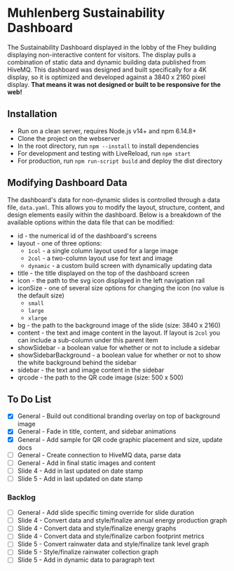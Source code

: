 # Muhlenberg Sustainability Dashboard

The Sustainability Dashboard displayed in the lobby of the Fhey building displaying non-interactive content for visitors. The display pulls a combination of static data and dynamic building data published from HiveMQ. This dashboard was designed and built specifically for a 4K display, so it is optimized and developed against a 3840 x 2160 pixel display. **That means it was not designed or built to be responsive for the web!**

## Installation
* Run on a clean server, requires Node.js v14+ and npm 6.14.8+
* Clone the project on the webserver
* In the root directory, run `npm --install` to install dependencies
* For development and testing with LiveReload, run `npm start`
* For production, run `npm run-script build` and deploy the dist directory

## Modifying Dashboard Data
The dashboard's data for non-dynamic slides is controlled through a data file, `data.yaml`. This allows you to modify the layout, structure, content, and design elements easily within the dashboard. Below is a breakdown of the available options within the data file that can be modified:

* id - the numerical id of the dashboard's screens
* layout - one of three options:
  * `1col` - a single column layout used for a large image
  * `2col` - a two-column layout use for text and image
  * `dynamic` - a custom build screen with dynamically updating data
* title - the title displayed on the top of the dashboard screen
* icon - the path to the svg icon displayed in the left navigation rail
* iconSize - one of several size options for changing the icon (no value is the default size)
  * `small`
  * `large`
  * `xlarge`
* bg - the path to the background image of the slide (size: 3840 x 2160)
* content - the text and image content in the layout. If layout is `2col` you can include a sub-column under this parent item
* showSidebar - a boolean value for whether or not to include a sidebar
* showSidebarBackground - a boolean value for whether or not to show the white background behind the sidebar
* sidebar - the text and image content in the sidebar
* qrcode - the path to the QR code image (size: 500 x 500)

## To Do List
- [x] General - Build out conditional branding overlay on top of background image
- [x] General - Fade in title, content, and sidebar animations
- [x] General - Add sample for QR code graphic placement and size, update docs
- [ ] General - Create connection to HiveMQ data, parse data
- [ ] General - Add in final static images and content
- [ ] Slide 4 - Add in last updated on date stamp
- [ ] Slide 5 - Add in last updated on date stamp

### Backlog
- [ ] General - Add slide specific timing override for slide duration
- [ ] Slide 4 - Convert data and style/finalize annual energy production graph
- [ ] Slide 4 - Convert data and style/finalize energy graphs
- [ ] Slide 4 - Convert data and style/finalize carbon footprint metrics
- [ ] Slide 5 - Convert rainwater data and style/finalize tank level graph
- [ ] Slide 5 - Style/finalize rainwater collection graph
- [ ] Slide 5 - Add in dynamic data to paragraph text
